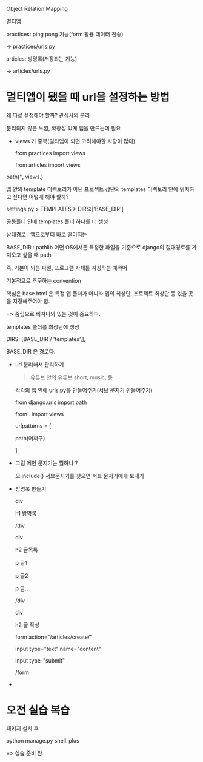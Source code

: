 Object Relation Mapping

멀티앱

practices: ping pong 기능(form 활용 데이터 전송)

-> practices/urls.py

articles: 방명록(저장되는 기능)

-> articles/urls.py

# 멀티앱이 됐을 때 url을 설정하는 방법

왜 따로 설정해야 할까? 관심사의 분리

분리되지 않은 느낌, 확장성 있게 앱을 만드는데 필요

- views 가 중복(멀티앱이 되면 고려해야할 사항이 많다)

  from practices import views 

  from articles import views

path('', views.)

앱 안의 template 디렉토리가 아닌 프로젝트 상단의 templates 디렉토리 안에 위치하고 싶다면 어떻게 해야 할까?

settings.py > TEMPLATES > DIRS:['BASE_DIR']

공통폴더 안에 templates 폴더 하나를 더 생성

상대경로 : 앱으로부터 바로 떨어지는 

BASE_DIR : pathlib 어떤 OS에서든 특정한 파일을 기준으로 django의 절대경로를 가져오고 싶을 때 path

즉, 기본이 되는 파일, 프로그램 자체를 지칭하는 예약어

기본적으로 추구하는 convention 

핵심은 base.html 은 특정 앱 폴더가 아니라 앱의 최상단, 프로젝트 최상단 등 있을 곳을 지정해주어야 함.

=> 중립으로 빠져나와 있는 것이 중요하다.

templates 폴더를 최상단에 생성

DIRS: [BASE_DIR / 'templates',],

BASE_DIR 은 경로다.



- url 분리해서 관리하기

  > 유튜브 안의 유튜브 short, music, 등

  각각의 앱 안에 urls.py를 만들어주기(서브 문지기 만들어주기)

  from django.urls import path

  from . import views

  urlpatterns = [

  path(어쩌구)

  ]

- 그럼 메인 문지기는 뭘하나 ?

  오 include() 서브문지기를 찾으면 서브 문지기에게 보내기

- 방명록 만들기

  div

  h1 방명록

  /div

  div

  h2 글목록

  p 글1

  p 글2

  p 글..

  /div

  div

  h2 글 작성

  form action="/articles/create/"

  input type="text" name="content"

  input type-"submit"

  /form



- 



# 오전 실습 복습

패키지 설치 후

python manage.py shell_plus

=> 실습 준비 완



